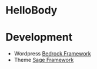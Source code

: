 # HelloBody

# Development

 - Wordpress [Bedrock Framework](docs/BEDROCK_FRAMEWORK.md)
 - Theme [Sage Framework](docs/SAGE_FRAMEWORK.md)
 
 